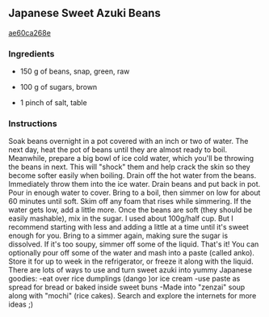 ## Japanese Sweet Azuki Beans

[ae60ca268e](https://cookpad.com/us/recipes/282522-japanese-sweet-azuki-beans)

### Ingredients

 - 150 g of beans, snap, green, raw

 - 100 g of sugars, brown

 - 1 pinch of salt, table

### Instructions

Soak beans overnight in a pot covered with an inch or two of water. The next day, heat the pot of beans until they are almost ready to boil. Meanwhile, prepare a big bowl of ice cold water, which you'll be throwing the beans in next. This will "shock" them and help crack the skin so they become softer easily when boiling. Drain off the hot water from the beans. Immediately throw them into the ice water. Drain beans and put back in pot. Pour in enough water to cover. Bring to a boil, then simmer on low for about 60 minutes until soft. Skim off any foam that rises while simmering. If the water gets low, add a little more. Once the beans are soft (they should be easily mashable), mix in the sugar. I used about 100g/half cup. But I recommend starting with less and adding a little at a time until it's sweet enough for you. Bring to a simmer again, making sure the sugar is dissolved. If it's too soupy, simmer off some of the liquid. That's it! You can optionally pour off some of the water and mash into a paste (called anko). Store it for up to week in the refrigerator, or freeze it along with the liquid. There are lots of ways to use and turn sweet azuki into yummy Japanese goodies: -eat over rice dumplings (dango )or ice cream -use paste as spread for bread or baked inside sweet buns -Made into "zenzai" soup along with "mochi" (rice cakes). Search and explore the internets for more ideas ;)